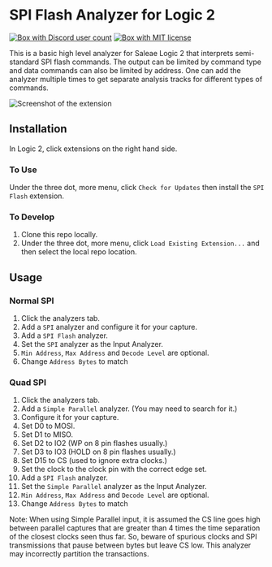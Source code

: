 
# SPI Flash Analyzer for Logic 2


[![Box with Discord user count](https://img.shields.io/discord/327254708534116352.svg)](https://adafru.it/discord)
[![Box with MIT license](https://img.shields.io/badge/License-MIT-brightgreen.svg)](https://choosealicense.com/licenses/mit/)

This is a basic high level analyzer for Saleae Logic 2 that interprets semi-standard SPI flash commands. The output can be limited by command type and data commands can also be limited by address. One can add the analyzer multiple times to get separate analysis tracks for different types of commands.

![Screenshot of the extension](screenshot.png)

## Installation

In Logic 2, click extensions on the right hand side.

### To Use

Under the three dot, more menu, click `Check for Updates` then install the `SPI Flash` extension.

### To Develop

1. Clone this repo locally.
2. Under the three dot, more menu, click `Load Existing Extension...` and then select the local repo location.

## Usage

### Normal SPI
1. Click the analyzers tab.
2. Add a `SPI` analyzer and configure it for your capture.
3. Add a `SPI Flash` analyzer.
4. Set the `SPI` analyzer as the Input Analyzer.
5. `Min Address`, `Max Address` and `Decode Level` are optional.
6. Change `Address Bytes` to match

### Quad SPI
1. Click the analyzers tab.
2. Add a `Simple Parallel` analyzer. (You may need to search for it.)
3. Configure it for your capture.
  1. Set D0 to MOSI.
  2. Set D1 to MISO.
  3. Set D2 to IO2 (WP on 8 pin flashes usually.)
  4. Set D3 to IO3 (HOLD on 8 pin flashes usually.)
  5. Set D15 to CS (used to ignore extra clocks.)
  6. Set the clock to the clock pin with the correct edge set.
4. Add a `SPI Flash` analyzer.
5. Set the `Simple Parallel` analyzer as the Input Analyzer.
6. `Min Address`, `Max Address` and `Decode Level` are optional.
7. Change `Address Bytes` to match

Note: When using Simple Parallel input, it is assumed the CS line goes high between parallel captures that are greater than 4 times the time separation of the closest clocks seen thus far. So, beware of spurious clocks and SPI transmissions that pause between bytes but leave CS low. This analyzer may incorrectly partition the transactions.
